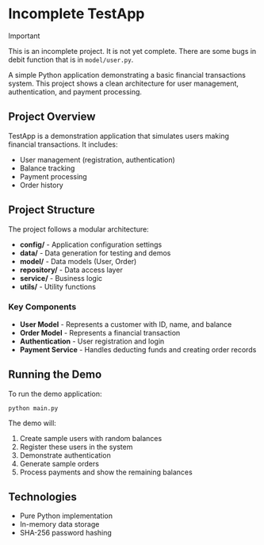 # Incomplete TestApp

> [!IMPORTANT]
> This is an incomplete project. It is not yet complete. There are some bugs in debit function that is in `model/user.py`.

A simple Python application demonstrating a basic financial transactions system. This project shows a clean architecture for user management, authentication, and payment processing.

## Project Overview

TestApp is a demonstration application that simulates users making financial transactions. It includes:

- User management (registration, authentication)
- Balance tracking
- Payment processing
- Order history

## Project Structure

The project follows a modular architecture:

- **config/** - Application configuration settings
- **data/** - Data generation for testing and demos
- **model/** - Data models (User, Order)
- **repository/** - Data access layer
- **service/** - Business logic
- **utils/** - Utility functions

### Key Components

- **User Model** - Represents a customer with ID, name, and balance
- **Order Model** - Represents a financial transaction
- **Authentication** - User registration and login
- **Payment Service** - Handles deducting funds and creating order records

## Running the Demo

To run the demo application:

```
python main.py
```

The demo will:

1. Create sample users with random balances
2. Register these users in the system
3. Demonstrate authentication
4. Generate sample orders
5. Process payments and show the remaining balances

## Technologies

- Pure Python implementation
- In-memory data storage
- SHA-256 password hashing
